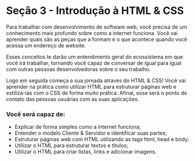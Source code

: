 # Seção 3 - Introdução à HTML & CSS

Para trabalhar com desenvolvimento de software web, você precisa de um conhecimento mais profundo sobre como a internet funciona. Você vai aprender quais são as peças que a formam e o que acontece quando você acessa um endereço de website.

Esses conceitos te darão um entendimento geral do ecossistema em que você irá trabalhar, tornando você capaz de conversar de igual para igual com outras pessoas desenvolvedoras sobre o seu trabalho.

Logo em seguida começa a sua jornada através do HTML & CSS! Você vai aprender na prática como utilizar HTML para estruturar páginas web e estilizá-las com o CSS de forma muito prática. Afinal, esse será o ponto de contato das pessoas usuárias com as suas aplicações.

### Você será capaz de:
- Explicar de forma simples como a internet funciona;
- Entender o modelo Cliente & Servidor e identificar suas partes;
- Estruturar páginas web com HTML utilizando as tags html, head e body;
- Utilizar o HTML para estruturar textos e títulos;
- Utilizar o HTML para criar listas, links e adicionar imagens.